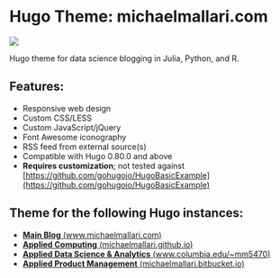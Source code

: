 # Hugo Theme: michaelmallari.com

![](https://www.michaelmallari.com/img/og-michaelmallari-com.png)

Hugo theme for data science blogging in Julia, Python, and R.

## Features:

* Responsive web design
* Custom CSS/LESS
* Custom JavaScript/jQuery
* Font Awesome iconography
* RSS feed from external source(s)
* Compatible with Hugo 0.80.0 and above
* **Requires customization**; not tested against [https://github.com/gohugoio/HugoBasicExample](https://github.com/gohugoio/HugoBasicExample)

## Theme for the following Hugo instances:

* [**Main Blog** (www.michaelmallari.com)](https://www.michaelmallari.com)
* [**Applied Computing** (michaelmallari.github.io)](https://michaelmallari.github.io)
* [**Applied Data Science & Analytics** (www.columbia.edu/~mm5470)](http://www.columbia.edu/~mm5470)
* [**Applied Product Management** (michaelmallari.bitbucket.io)](https://michaelmallari.bitbucket.io)

